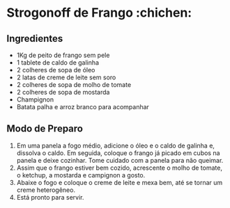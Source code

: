# Strogonoff de Frango :chichen:

## Ingredientes

 - 1Kg de peito de frango sem pele
 - 1 tablete de caldo de galinha
 - 2 colheres de sopa de óleo
 - 2 latas de creme de leite sem soro
 - 2 colheres de sopa de molho de tomate
 - 2 colheres de sopa de mostarda
 - Champignon
 - Batata palha e arroz branco para acompanhar

## Modo de Preparo
 1. Em uma panela a fogo médio, adicione o óleo e o caldo de galinha e, dissolva o caldo. Em seguida, coloque o frango já picado em cubos na panela e deixe cozinhar. Tome cuidado com a panela para não queimar.
 2. Assim que o frango estiver bem cozido, acrescente o molho de tomate, o ketchup, a mostarda e campignon a gosto.
 3. Abaixe o fogo e coloque o creme de leite e mexa bem, até se tornar um creme heterogêneo.
 4. Está pronto para servir. 
